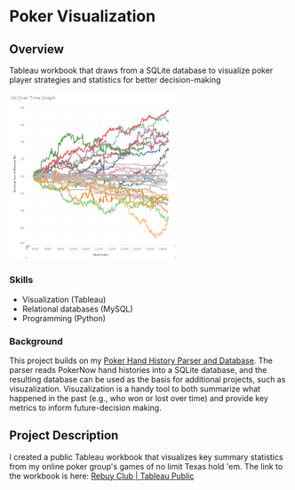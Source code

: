 # Poker Visualization

## Overview

Tableau workbook that draws from a SQLite database to visualize poker player strategies and statistics for better decision-making

<img src="images/tableau-running.png" alt="Tableau screenshot" width="60%">

### Skills
- Visualization (Tableau)
- Relational databases (MySQL)
- Programming (Python)

### Background

This project builds on my [Poker Hand History Parser and Database](parser). The parser reads PokerNow hand histories into a SQLite database, and the resulting database can be used as the basis for additional projects, such as visuzalization. Visuzalization is a handy tool to both summarize what happened in the past (e.g., who won or lost over time) and provide key metrics to inform future-decision making.

## Project Description

I created a public Tableau workbook that visualizes key summary statistics from my online poker group's games of no limit Texas hold 'em. The link to the workbook is here: [Rebuy Club | Tableau Public](https://public.tableau.com/app/profile/greg4796/viz/RebuyClub/WelcometotheRebuyClub)
